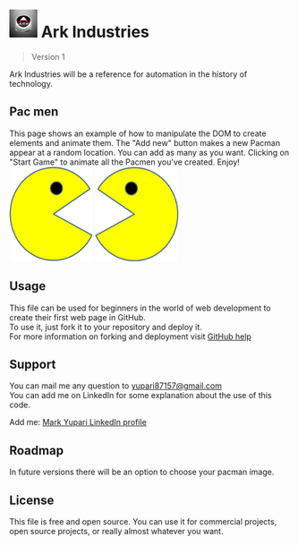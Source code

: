 <h1><img src="./images/logo12.jpg" alt=personal logo" width=50> Ark Industries</h1>

> Version 1

Ark Industries will be a reference for automation in the history of technology.

## Pac men

This page shows an example of how to manipulate the DOM to create elements and animate them. The "Add new" button makes a new Pacman appear at a random location. You can add as many as you want. Clicking on "Start Game" to animate all the Pacmen you've created. Enjoy!  
<img src="./images/PacMan1.png" height="169" width="149">
<img src="./images/PacMan3.png" height="169" width="149">

## Usage

This file can be used for beginners in the world of web development to create their first web page in GitHub.  
To use it, just fork it to your repository and deploy it.  
For more information on forking and deployment visit <a href="https://docs.github.com/en">GitHub help</a>

## Support

You can mail me any question to yupari87157@gmail.com  
You can add me on LinkedIn for some explanation about the use of this code.  
<p>Add me: <a href="https://www.linkedin.com/in/markyupariruiz/" target="_blank">Mark Yupari LinkedIn profile</a></p>

## Roadmap

In future versions there will be an option to choose your pacman image.

## License

This file is free and open source. You can use it for commercial projects, open source projects, or really almost whatever you want.
